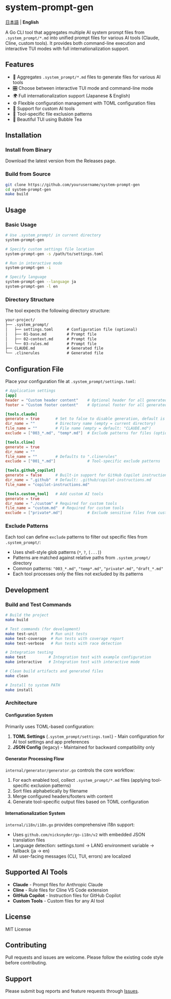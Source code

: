 # system-prompt-gen

[日本語](./README_ja.md) | **English**

A Go CLI tool that aggregates multiple AI system prompt files from `.system_prompt/*.md` into unified prompt files for various AI tools (Claude, Cline, custom tools). It provides both command-line execution and interactive TUI modes with full internationalization support.

## Features

- 🚀 Aggregates `.system_prompt/*.md` files to generate files for various AI tools
- 🎛️ Choose between interactive TUI mode and command-line mode
- 🌍 Full internationalization support (Japanese & English)
- ⚙️ Flexible configuration management with TOML configuration files
- 🔧 Support for custom AI tools
- 🚫 Tool-specific file exclusion patterns
- 🎨 Beautiful TUI using Bubble Tea

## Installation

### Install from Binary

Download the latest version from the Releases page.

### Build from Source

```bash
git clone https://github.com/yourusername/system-prompt-gen
cd system-prompt-gen
make build
```

## Usage

### Basic Usage

```bash
# Use .system_prompt/ in current directory
system-prompt-gen

# Specify custom settings file location
system-prompt-gen -s /path/to/settings.toml

# Run in interactive mode
system-prompt-gen -i

# Specify language
system-prompt-gen --language ja
system-prompt-gen -l en
```

### Directory Structure

The tool expects the following directory structure:

```txt
your-project/
├── .system_prompt/
│   ├── settings.toml      # Configuration file (optional)
│   ├── 01-base.md         # Prompt file
│   ├── 02-context.md      # Prompt file
│   └── 03-rules.md        # Prompt file
├── CLAUDE.md              # Generated file
└── .clinerules            # Generated file
```

## Configuration File

Place your configuration file at `.system_prompt/settings.toml`:

```toml
# Application settings
[app]
header = "Custom header content"    # Optional header for all generated files
footer = "Custom footer content"    # Optional footer for all generated files

[tools.claude]
generate = true       # Set to false to disable generation, default is true
dir_name = ""         # Directory name (empty = current directory)
file_name = ""        # File name (empty = default: "CLAUDE.md")
exclude = ["003_*.md", "temp*.md"]  # Exclude patterns for files (optional)

[tools.cline]
generate = true
dir_name = ""
file_name = ""        # Defaults to ".clinerules"
exclude = ["001_*.md"]              # Tool-specific exclude patterns

[tools.github_copilot]
generate = false      # Built-in support for GitHub Copilot instructions
dir_name = ".github"  # Default: .github/copilot-instructions.md
file_name = "copilot-instructions.md"

[tools.custom_tool]   # Add custom AI tools
generate = true
dir_name = "./custom" # Required for custom tools
file_name = "custom.md"  # Required for custom tools
exclude = ["private*.md"]           # Exclude sensitive files from custom tools
```

### Exclude Patterns

Each tool can define `exclude` patterns to filter out specific files from `.system_prompt/`:
- Uses shell-style glob patterns (`*`, `?`, `[...]`)
- Patterns are matched against relative paths from `.system_prompt/` directory  
- Common patterns: `"003_*.md"`, `"temp*.md"`, `"private*.md"`, `"draft_*.md"`
- Each tool processes only the files not excluded by its patterns

## Development

### Build and Test Commands

```bash
# Build the project
make build

# Test commands (for development)
make test-unit      # Run unit tests
make test-coverage  # Run tests with coverage report
make test-verbose   # Run tests with race detection

# Integration testing
make test          # Integration test with example configuration
make interactive   # Integration test with interactive mode

# Clean build artifacts and generated files
make clean

# Install to system PATH
make install
```

### Architecture

#### Configuration System

Primarily uses TOML-based configuration:

1. **TOML Settings** (`.system_prompt/settings.toml`) - Main configuration for AI tool settings and app preferences
2. **JSON Config** (legacy) - Maintained for backward compatibility only

#### Generator Processing Flow

`internal/generator/generator.go` controls the core workflow:

1. For each enabled tool, collect `.system_prompt/*.md` files (applying tool-specific exclusion patterns)
2. Sort files alphabetically by filename
3. Merge configured headers/footers with content
4. Generate tool-specific output files based on TOML configuration

#### Internationalization System

`internal/i18n/i18n.go` provides comprehensive i18n support:

- Uses `github.com/nicksnyder/go-i18n/v2` with embedded JSON translation files
- Language detection: settings.toml → LANG environment variable → fallback (ja → en)
- All user-facing messages (CLI, TUI, errors) are localized

## Supported AI Tools

- **Claude** - Prompt files for Anthropic Claude
- **Cline** - Rule files for Cline VS Code extension
- **GitHub Copilot** - Instruction files for GitHub Copilot
- **Custom Tools** - Custom files for any AI tool

## License

MIT License

## Contributing

Pull requests and issues are welcome. Please follow the existing code style before contributing.

## Support

Please submit bug reports and feature requests through [Issues](https://github.com/yourusername/system-prompt-gen/issues).
